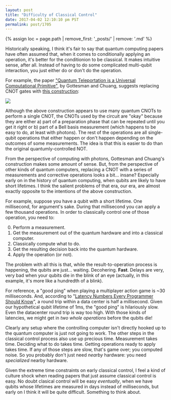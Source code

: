 ```yaml
---
layout: post
title: "Difficulty of Classical Control"
date: 2017-04-02 12:10:10 pm PST
permalink: post/1705
---
```


{% assign loc = page.path | remove_first: '_posts/' | remove: '.md' %}

Historically speaking, I think it's fair to say that quantum computing papers have often assumed that, when it comes to conditionally applying an operation, it's better for the conditionion to be classical.
It makes intuitive sense, after all.
Instead of having to do some complicated multi-qubit interaction, you just either do or don't do the operation.

For example, the paper ["Quantum Teleportation is a Universal Computational Primitive"](https://arxiv.org/abs/quant-ph/9908010), by Gottesman and Chuang, suggests replacing CNOT gates with [this construction](http://algassert.com/quirk#circuit=%7B%22cols%22%3A%5B%5B%22H%22%2C%22H%22%5D%2C%5B%22inputA2%22%2C1%2C%22%2B%3DA2%22%5D%2C%5B%22%E2%80%A6%22%2C%22%E2%80%A6%22%2C%22%E2%80%A6%22%2C%22%E2%80%A6%22%5D%2C%5B1%2C1%2C1%2C%22%3E%3E5%22%5D%2C%5B1%2C1%2C1%2C%22H%22%2C1%2C%22H%22%5D%2C%5B1%2C1%2C1%2C1%2C1%2C%22%E2%80%A2%22%2C%22X%22%5D%2C%5B1%2C1%2C1%2C%22%E2%80%A2%22%2C%22X%22%2C%22X%22%5D%2C%5B1%2C1%2C%22X%22%2C%22%E2%80%A2%22%5D%2C%5B1%2C1%2C1%2C1%2C1%2C1%2C%22X%22%2C%22%E2%80%A2%22%5D%2C%5B1%2C1%2C1%2C%22H%22%2C1%2C1%2C1%2C%22H%22%5D%2C%5B1%2C1%2C%22Measure%22%2C%22Measure%22%2C1%2C1%2C%22Measure%22%2C%22Measure%22%5D%2C%5B1%2C1%2C1%2C1%2C%22Z%22%2C%22Z%22%2C1%2C%22%E2%80%A2%22%5D%2C%5B1%2C1%2C1%2C%22%E2%80%A2%22%2C%22Z%22%5D%2C%5B1%2C1%2C1%2C1%2C1%2C%22X%22%2C%22%E2%80%A2%22%5D%2C%5B1%2C1%2C%22%E2%80%A2%22%2C1%2C%22X%22%2C%22X%22%5D%2C%5B1%2C1%2C%22%3C%3C3%22%5D%2C%5B1%2C1%2C1%2C%22%3C%3C3%22%5D%2C%5B%22%E2%80%A6%22%2C%22%E2%80%A6%22%2C%22%E2%80%A6%22%2C%22%E2%80%A6%22%5D%2C%5B%22Amps4%22%5D%5D%2C%22gates%22%3A%5B%7B%22id%22%3A%22~lbr2%22%2C%22name%22%3A%22Prep%22%2C%22circuit%22%3A%7B%22cols%22%3A%5B%5B%22H%22%2C1%2C%22H%22%5D%2C%5B1%2C1%2C%22%E2%80%A2%22%2C%22X%22%5D%2C%5B%22%E2%80%A2%22%2C%22X%22%2C%22X%22%5D%5D%7D%7D%2C%7B%22id%22%3A%22~lgve%22%2C%22name%22%3A%22Bell%22%2C%22circuit%22%3A%7B%22cols%22%3A%5B%5B%22X%22%2C%22%E2%80%A2%22%5D%2C%5B1%2C%22H%22%5D%5D%7D%7D%5D%7D):

<img style="max-width:100%;" src="/assets/{{ loc }}/teleported-cnot.png"/>

Although the above construction appears to use many quantum CNOTs to perform a single CNOT, the CNOTs used by the circuit are "okay" because they are either a) part of a preparation phase that can be repeated until you get it right or b) part of a Bell basis measurement (which happens to be easy to do, at least with photons).
The rest of the operations are all single-qubit operations that either happen or don't happen depending on the outcomes of some measurements.
The idea is that this is easier to do than the original quantumly-controlled NOT.

From the perspective of computing with photons, Gottesman and Chuang's construction makes some amount of sense.
But, from the perspective of other kinds of quantum computers, replacing a CNOT with a series of measurements and corrective operations looks a bit... insane?
Especially early on in the history of quantum computing, when qubits are likely to have short lifetimes.
I think the salient problems of that era, our era, are almost exactly opposite to the intentions of the above construction.

For example, suppose you have a qubit with a short lifetime.
One millisecond, for argument's sake.
During that millisecond you can apply a few thousand operations.
In order to classically control one of those operation, you need to:

0. Perform a measurement.
0. Get the measurement out of the quantum hardware and into a classical computer.
0. Classically compute what to do.
0. Get the resulting decision back into the quantum hardware.
0. Apply the operation (or not).

The problem with all this is that, while the result-to-operation process is happening, the qubits are just... waiting.
Decohering.
**Fast**.
Delays are very, very bad when your qubits die in the blink of an eye (actually, in this example, it's more like a hundredth of a blink).

For reference, a "good ping" when playing a multiplayer action game is ~30 milliseconds.
And, according to "[Latency Numbers Every Programmer Should Know](https://gist.github.com/jboner/2841832)", a round trip within a data center is half a millisecond.
Given our hypothetical qubit lifetime of 1ms, the "good ping" is hilariously slow.
Even the datacenter round trip is way too high.
With those kinds of latencies, we might get in *two whole operations* before the qubits die!

Clearly any setup where the controlling computer isn't directly hooked up to the quantum computer is just not going to work.
The other steps in the classical control process also use up precious time.
Measurement takes time.
Deciding what to do takes time.
Getting operations ready to apply takes time.
If any of those steps are slow, that's game over; you computed noise.
So you probably don't just need *nearby* hardware: you need *specialized* nearby hardware.

Given the extreme time constraints on early classical control, I feel a kind of culture shock when reading papers that just assume classical control is easy.
No doubt clasical control will be easy *eventually*, when we have qubits whose lifetimes are measured in days instead of milliseconds, but early on I think it will be quite difficult.
Something to think about.
